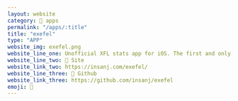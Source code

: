 ```yaml
---
layout: website
category: 🏬 apps
permalink: "/apps/:title"
title: "exefel"
type: "APP"
website_img: exefel.png
website_line_one: Unofficial XFL stats app for iOS. The first and only. Intuitive, beautiful, and it really worked great until the day they shut down.
website_line_two: 🚀 Site
website_link_two: https://insanj.com/exefel/
website_line_three: 👾 Github
website_link_three: https://github.com/insanj/exefel
emoji: 🏈
---
```

